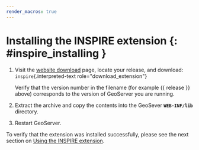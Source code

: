 ```yaml
---
render_macros: true
---
```


# Installing the INSPIRE extension {: #inspire_installing }

1.  Visit the [website download](https://geoserver.org/download) page, locate your release, and download: `inspire`{.interpreted-text role="download_extension"}

    Verify that the version number in the filename (for example {{ release }} above) corresponds to the version of GeoServer you are running.

2.  Extract the archive and copy the contents into the GeoSever **`WEB-INF/lib`** directory.

3.  Restart GeoServer.

To verify that the extension was installed successfully, please see the next section on [Using the INSPIRE extension](using.md).
